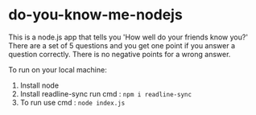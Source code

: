 # do-you-know-me-nodejs
 This is a node.js app that tells you 'How well do your friends know you?'
 There are a set of 5 questions and you get one point if you answer a question correctly.
 There is no negative points for a wrong answer.
 
 To run on your local machine:
 1. Install node
 2. Install readline-sync run cmd : ```npm i readline-sync```
 3. To run use cmd : ```node index.js```
